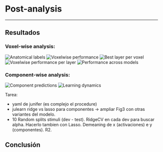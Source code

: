 # Post-analysis
--------------

## Resultados
### Voxel-wise analysis:
![Anatomical labels](https://github.com/mrpep/tp-picml/blob/main/doc/figs/anatomical_labels.png)
![Voxelwise performance](https://github.com/mrpep/tp-picml/blob/main/doc/figs/voxelwise_best_layer.png)
![Best layer per voxel](https://github.com/mrpep/tp-picml/blob/main/doc/figs/voxelwise_regression_r2.png)
![Voxelwise performance per layer](https://github.com/mrpep/tp-picml/blob/main/doc/figs/voxelwise_regression_r2_per_layer.png)
![Performance across models](https://github.com/mrpep/tp-picml/blob/main/doc/figs/across-models_roi-None_NH2015_CV-splits-nit-10_within_subject_sem_median_r2_test_c_performance_sorted.png)

### Component-wise analysis:

![Component predictions](https://github.com/mrpep/tp-picml/blob/main/doc/figs/encodecmae-r2-per-component.png)
![Learning dynamics](https://github.com/mrpep/tp-picml/blob/main/doc/figs/learning-dynamics.png)

Tarea:
- yaml de junifer (es complejo el procedure)
- julearn ridge vs lasso para componentes -> ampliar Fig3 con otras variantes del modelo.
- 10 Random splits stimuli (dev - test). RidgeCV en cada dev para buscar alpha. Hacerlo tambien con Lasso. Demeaning de x (activaciones) e y (componentes). R2.
## Conclusión
